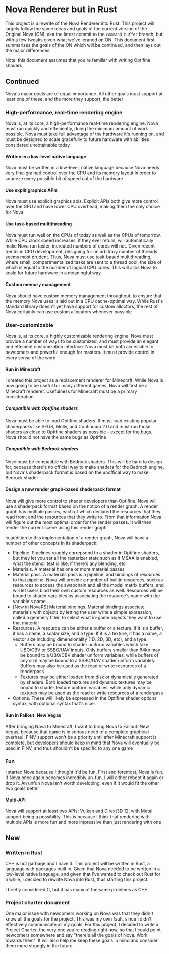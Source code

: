 # Nova Renderer but in Rust

This project is a rewrite of the Nova Renderer into Rust. This project will largely follow the same ideas and goals of the current version of the Original Nova (ON), aka the latest commit to the `command_buffer` branch, but with a few tweaks given what we've leraned on ON. This document first summarizes the goals of the ON which will be continued, and then lays out the major differences

Note: this document assumes that you're familiar with writing Optifine shaders

## Continued

Nova's major goals are of equal importance. All other goals must support at least one of these, and the more they support, the better

### High-performance, real-time rendering engine

Nova is, at its core, a high-performance real-time rendering engine. Nova must run quickly and effeciently, doing the minimum amount of work possible. Nova must take full advantage of the hardware it's running on, and must be designed to scale gracefully to future hardware with abilities considered unobtainable today

#### Written in a low-level native language

Nova must be written in a low-level, native language because Nova needs very fine-grained control over the CPU and its memory layout in order to squeeze every possible bit of speed out of the hardware

#### Use explit graphics APIs

Nova must use explicit graphics apis. Explicit APIs both give more control over the GPU and have lower CPU overhead, making them the only choice for Nova

#### Use task-based multithreading

Nova must run well on the CPUs of today as well as the CPUs of tomorrow. While CPU clock speed increases, if they ever return, will automatically make Nova run faster, increated numbers of cores will not. Given recent trends in CPU development, designing for an arbitrary number of threads seems most prudent. Thus, Nova must use task-based multithreading, where small, compartmentalized tasks are sent to a thread pool, the size of which is equal to the number of logical CPU cores. This will allos Nova to scale for future hardware in a meaningful way

#### Custom memory management

Nova should have custom memory management throughout, to ensure that the memory Nova uses is laid out in a CPU cache-optimal way. While Rust's standard library doesn't yet have support for custom alloctors, the rest of Nova certainly can use custom allocators whenever possible

### User-customizable

Nova is, at its core, a highly customizable rendering engine. Nova must provide a number of ways to be customized, and must provide an elegant and effecient customization interface. Nova must be both accessible to newcomers and powerful enough for masters. It must provide control in every sense of the word

#### Run in Minecraft

I created this project as a replacement renderer for Minecraft. While Nova is now going to be useful for many different games, Nova will first be a Minecraft renderer. Usefulness for Minecraft must be a primary consideration

##### Compatible with Optifine shaders

Nova must be able to load Optifine shaders. It must load existing popular shaderpacks like SEUS, Molly, and Continuum 2.0 and must run those shaders as close to Optifine shaders as possible - except for the bugs. Nova should not have the same bugs as Optifine

##### Compatible with Bedrock shaders

Nove must be compatible with Bedrock shaders. This will be hard to design for, because there's no official way to make shaders for the Bedrock engine, but Nova's shaderpack format is based on the unoffical way to make Bedrock shader

#### Design a new render graph-based shaderpack format

Nova will give more control to shader developers than Optifine. Nova will use a shaderpack format based on the notion of a render graph. A render graph has multiple passes, each of which declared the resources that they read from, and the resources that they write to. From that information Nova will figure out the most optimal order for the render passes. It will then render the current scene using this render graph

In addition to this implementation of a render graph, Nova will have a number of other concepts in its shaderpack:

- Pipeline. Pipelines roughly correpsond to a shader in Optifine shaders, but they let you set all the rasterizer state such as if MSAA is enabled, what the stencil test is like, if there's any blending, etc
- Materials. A material has one or more material passes
- Material pass. A materials pass is a pipeline, and bindings of resources to that pipeline. Nova will provide a number of builtin resources, such as resources to access the swapchain and all the model matrix buffers, and will let users bind their own custom resources as well. Resources will be bound to shader varaibles by associating the resource's name with the variable's name
- [New in NovaRS] Material bindings. Material bindings associate materials with objects by letting the user write a simple expression, called a geomery filter, to select what in-game objects they want to use that material
- Resources. A resource can be either a buffer or a texture. If it is a buffer, it has a name, a scalar size, and a type. If it is a texture, it has a name, a vector size including dimensionality (1D, 2D, 3D, etc), and a type.
  - Buffers may be bound to shader uniform variables which take UBO/CBV or SSBO/UAV inputs. Only buffers smaller than 64kb may be bound to a UBO/CBV shader uniform variables, while buffers of any size may be bound to a SSBO/UAV shader uniform variables. Buffers may also be used as the read or write resources of a renderpass
  - Textures may be either loaded from disk or dynamically generated by shaders. Both loaded textures and dynamic textures may be bound to shader texture uniform variables, while only dynamic textures may be used as the read or write resources of a renderpass
- Options. These will likely be expressed in the Optifine shader options syntax, with optional syntax that's nicer

#### Run in Fallout: New Vegas

After bringing Nova to Minecraft, I want to bring Nova to Fallout: New Vegas, because that game is in serious need of a complete graphical overhaul. F:NV support won't be a priority until after Minecraft support is complete, but developers should keep in mind that Nova will eventually be used in F:NV, and thus shouldn't be specific to any one game

### Fun

I started Nova because I thought it'd be fun. First and foremost, Nova is fun. If Nova once again becomes incredibly un-fun, I will either reboot it again or drop it. An unfun Nova isn't worth developing, even if it would fit the other two goals better

#### Multi-API

Nova will support at least two APIs: Vulkan and Dirext3D 12, with Metal support being a possibility. This is because I think that rendering with multiple APIs is more fun and more impressive than just rendering with one

## New

### Written in Rust

C++ is hot garbage and I have it. This project will be written in Rust, a language with packages built in. Given that Nova needed to be written in a low-level native language, and given that I've wanted to check out Rust for a while, I decided to rewrite Nova into Rust, thus starting this project.

I briefly considered C, but it has many of the same problems as C++.

### Project charter document

One major issue with newcomers working on Nova was that they didn't know all the goals for the project. This was my own fault, since I didn't effectively communicate all my goals. For this project, I decided to write a Project Charter, the very one you're reading right now, so that I could point newcomers somewhere and say "there's all the goals of Nova. Work towards them". It will also help me keep these goals in mind and consider them more strongly in the future
